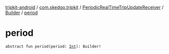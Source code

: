 [tripkit-android](../../../index.md) / [com.skedgo.tripkit](../../index.md) / [PeriodicRealTimeTripUpdateReceiver](../index.md) / [Builder](index.md) / [period](./period.md)

# period

`abstract fun period(period: `[`Int`](https://kotlinlang.org/api/latest/jvm/stdlib/kotlin/-int/index.html)`): Builder!`